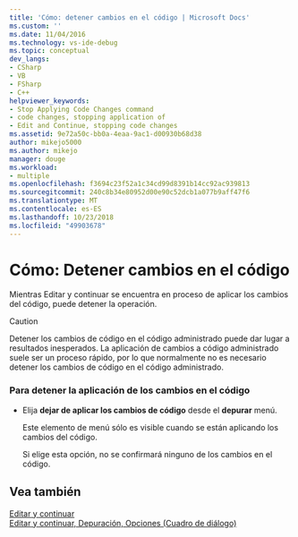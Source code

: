 ```yaml
---
title: 'Cómo: detener cambios en el código | Microsoft Docs'
ms.custom: ''
ms.date: 11/04/2016
ms.technology: vs-ide-debug
ms.topic: conceptual
dev_langs:
- CSharp
- VB
- FSharp
- C++
helpviewer_keywords:
- Stop Applying Code Changes command
- code changes, stopping application of
- Edit and Continue, stopping code changes
ms.assetid: 9e72a50c-bb0a-4eaa-9ac1-d00930b68d38
author: mikejo5000
ms.author: mikejo
manager: douge
ms.workload:
- multiple
ms.openlocfilehash: f3694c23f52a1c34cd99d8391b14cc92ac939813
ms.sourcegitcommit: 240c8b34e80952d00e90c52dcb1a077b9aff47f6
ms.translationtype: MT
ms.contentlocale: es-ES
ms.lasthandoff: 10/23/2018
ms.locfileid: "49903678"
---
```

# <a name="how-to-stop-code-changes"></a>Cómo: Detener cambios en el código
Mientras Editar y continuar se encuentra en proceso de aplicar los cambios del código, puede detener la operación.  
  
> [!CAUTION]
>  Detener los cambios de código en el código administrado puede dar lugar a resultados inesperados. La aplicación de cambios a código administrado suele ser un proceso rápido, por lo que normalmente no es necesario detener los cambios de código en el código administrado.  
  
### <a name="to-stop-applying-code-changes"></a>Para detener la aplicación de los cambios en el código  
  
- Elija **dejar de aplicar los cambios de código** desde el **depurar** menú.  
  
  Este elemento de menú sólo es visible cuando se están aplicando los cambios del código.  
  
  Si elige esta opción, no se confirmará ninguno de los cambios en el código.  
  
## <a name="see-also"></a>Vea también  
 [Editar y continuar](../debugger/edit-and-continue.md)   
 [Editar y continuar, Depuración, Opciones (Cuadro de diálogo)](https://msdn.microsoft.com/library/bcew296c.aspx)